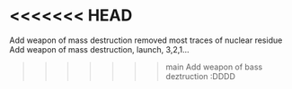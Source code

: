 <<<<<<< HEAD
=======

Add weapon of mass destruction
removed most traces of nuclear residue
Add weapon of mass destruction, launch, 3,2,1...
>>>>>>> main
Add weapon of bass deztruction :DDDD
